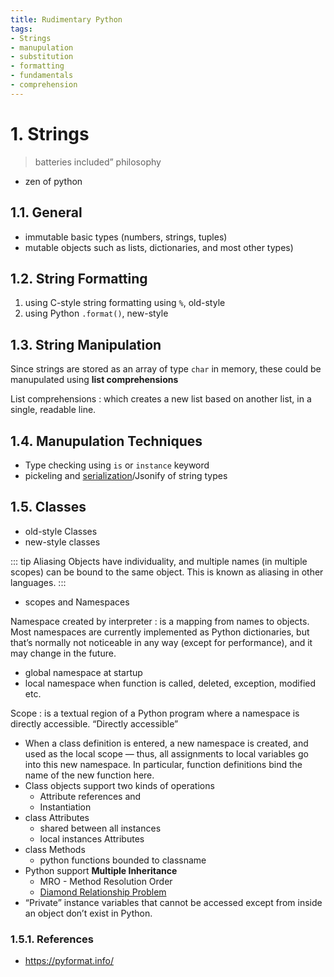 ```yaml
---
title: Rudimentary Python
tags:
- Strings
- manupulation
- substitution
- formatting
- fundamentals
- comprehension
---
```


# 1. Strings

<TagLinks />

> batteries included” philosophy

* zen of python

## 1.1. General

* immutable basic types (numbers, strings, tuples)
* mutable objects such as lists, dictionaries, and most other types)


## 1.2. String Formatting

1. using C-style string formatting using `%`, old-style
2. using Python `.format()`, new-style

## 1.3. String Manipulation

Since strings are stored as an array of type `char` in memory, these could be manupulated using **list comprehensions**

List comprehensions
: which creates a new list based on another list, in a single, readable line.

## 1.4. Manupulation Techniques

* Type checking using `is` or `instance` keyword
* pickeling and [serialization]/Jsonify of string types

## 1.5. Classes

* old-style Classes
* new-style classes

::: tip Aliasing
Objects have individuality, and multiple names (in multiple scopes) can be bound
to the same object. This is known as aliasing in other languages.
:::

* scopes and Namespaces

Namespace created by interpreter
: is a mapping from names to objects. Most namespaces are currently implemented as Python dictionaries, but that’s normally not noticeable in any way (except for performance), and it may change in the future.

* global namespace at startup
* local namespace when function is called, deleted, exception, modified etc.

Scope
: is a textual region of a Python program where a namespace is directly accessible. “Directly accessible”

* When a class definition is entered, a new namespace is created, and used as the local scope — thus, all assignments to local variables go into this new namespace. In particular, function definitions bind the name of the new function here.
* Class objects support two kinds of operations
  * Attribute references and
  * Instantiation
* class Attributes
  * shared between all instances
  * local instances Attributes
* class Methods
  * python functions bounded to classname
* Python support **Multiple Inheritance**
  * MRO - Method Resolution Order
  * [Diamond Relationship Problem](https://en.wikipedia.org/wiki/Multiple_inheritance#The_diamond_problem)
* “Private” instance variables that cannot be accessed except from inside an object don’t exist in Python.


### 1.5.1. References

* https://pyformat.info/


[serialization]: https://en.wikipedia.org/wiki/Serialization


<Footer />

